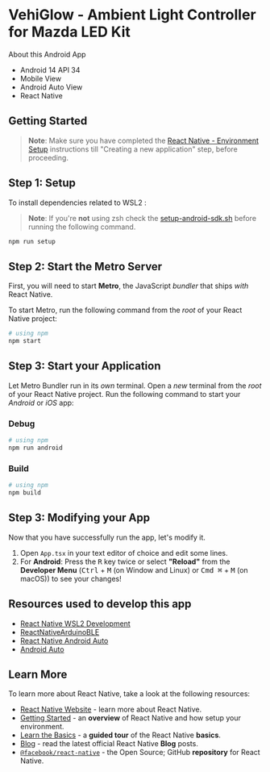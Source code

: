 # VehiGlow - Ambient Light Controller for Mazda LED Kit

About this Android App

- Android 14 API 34
- Mobile View
- Android Auto View
- React Native

## Getting Started

>**Note**: Make sure you have completed the [React Native - Environment Setup](https://reactnative.dev/docs/environment-setup) instructions till "Creating a new application" step, before proceeding.

## Step 1: Setup

To install dependencies related to WSL2 :
>**Note**: If you're **not** using zsh check the [setup-android-sdk.sh](./setup-android-sdk.sh) before running the following command.

```bash
npm run setup
```

## Step 2: Start the Metro Server

First, you will need to start **Metro**, the JavaScript _bundler_ that ships _with_ React Native.

To start Metro, run the following command from the _root_ of your React Native project:

```bash
# using npm
npm start
```

## Step 3: Start your Application

Let Metro Bundler run in its _own_ terminal. Open a _new_ terminal from the _root_ of your React Native project. Run the following command to start your _Android_ or _iOS_ app:

### Debug

```bash
# using npm
npm run android
```

### Build

```bash
# using npm
npm build
```

## Step 3: Modifying your App

Now that you have successfully run the app, let's modify it.

1. Open `App.tsx` in your text editor of choice and edit some lines.
2. For **Android**: Press the <kbd>R</kbd> key twice or select **"Reload"** from the **Developer Menu** (<kbd>Ctrl</kbd> + <kbd>M</kbd> (on Window and Linux) or <kbd>Cmd ⌘</kbd> + <kbd>M</kbd> (on macOS)) to see your changes!

## Resources used to develop this app

- [React Native WSL2 Development](https://gist.github.com/piouson/5462853014b6b89f417a1b174254ea19#install-tools-in-windows)
- [ReactNativeArduinoBLE](https://github.com/palmmaximilian/ReactNativeArduinoBLE)
- [React Native Android Auto](https://birkir.dev/react-native-carplay/AndroidAuto#usage)
- [Android Auto](https://medium.com/@loicteyssier/bring-your-android-app-into-your-car-part-1-what-you-should-know-9bc961b94df1)


## Learn More

To learn more about React Native, take a look at the following resources:

- [React Native Website](https://reactnative.dev) - learn more about React Native.
- [Getting Started](https://reactnative.dev/docs/environment-setup) - an **overview** of React Native and how setup your environment.
- [Learn the Basics](https://reactnative.dev/docs/getting-started) - a **guided tour** of the React Native **basics**.
- [Blog](https://reactnative.dev/blog) - read the latest official React Native **Blog** posts.
- [`@facebook/react-native`](https://github.com/facebook/react-native) - the Open Source; GitHub **repository** for React Native.
